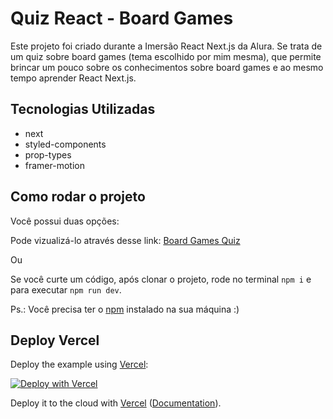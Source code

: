 # Quiz React - Board Games
Este projeto foi criado durante a Imersão React Next.js da Alura.
Se trata de um quiz sobre board games (tema escolhido por mim mesma), que permite brincar um pouco sobre os conhecimentos sobre board games e ao mesmo tempo aprender React Next.js.

## Tecnologias Utilizadas
- next
- styled-components
- prop-types
- framer-motion

## Como rodar o projeto
Você possui duas opções:

Pode vizualizá-lo através desse link: [Board Games Quiz](https://quiz-react.mariavictoriamc.vercel.app/)

Ou

Se você curte um código, após clonar o projeto, rode no terminal `npm i` e para executar `npm run dev`.

Ps.: Você precisa ter o [npm](https://www.npmjs.com/) instalado na sua máquina :)

## Deploy Vercel

Deploy the example using [Vercel](https://vercel.com?utm_source=github&utm_medium=readme&utm_campaign=next-example):

[![Deploy with Vercel](https://vercel.com/button)](https://vercel.com/new/git/external?repository-url=https://github.com/vercel/next.js/tree/canary/examples/with-styled-components&project-name=with-styled-components&repository-name=with-styled-components)

Deploy it to the cloud with [Vercel](https://vercel.com/new?utm_source=github&utm_medium=readme&utm_campaign=next-example) ([Documentation](https://nextjs.org/docs/deployment)).
